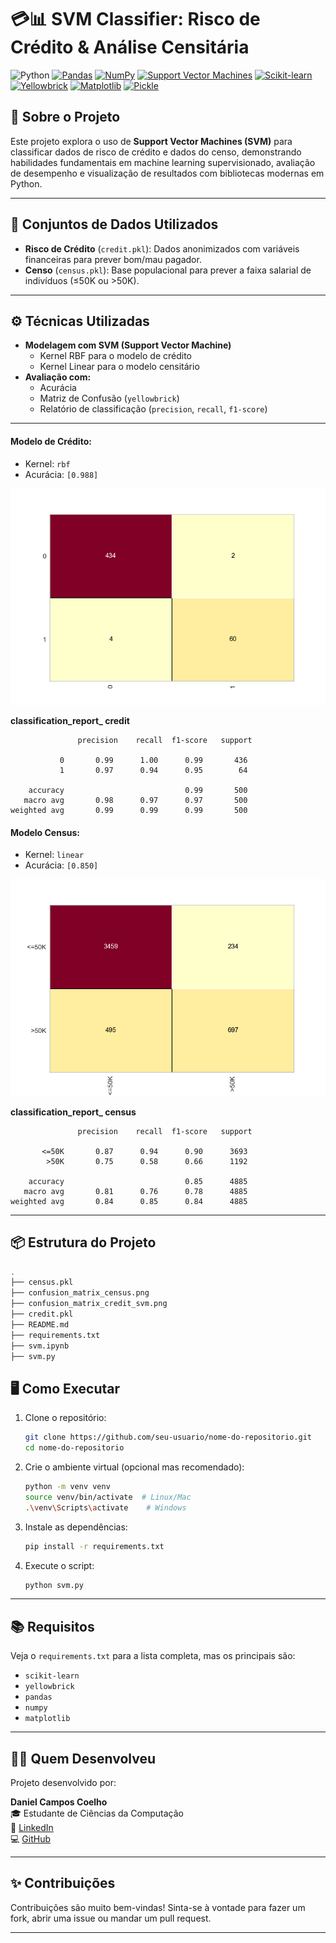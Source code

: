 # 💳📊 SVM Classifier: Risco de Crédito & Análise Censitária

![Python](https://img.shields.io/badge/Python-3776AB?style=for-the-badge&logo=python&logoColor=white)
[![Pandas](https://img.shields.io/badge/Pandas-orange?style=for-the-badge&logo=pandas&logoColor=white)](https://pandas.pydata.org/)
[![NumPy](https://img.shields.io/badge/NumPy-013243?style=for-the-badge&logo=numpy&logoColor=white)](https://numpy.org/)
[![Support Vector Machines](https://img.shields.io/badge/Algorithm-SVM-lightgrey?style=for-the-badge&logo=scikit-learn&logoColor=reed)](https://scikit-learn.org/stable/modules/svm.html)
[![Scikit-learn](https://img.shields.io/badge/Scikit--learn-F7931E?style=for-the-badge&logo=scikit-learn&logoColor=white)](https://scikit-learn.org/stable/)
[![Yellowbrick](https://img.shields.io/badge/Yellowbrick-green?style=for-the-badge&logo=yellowbrick&logoColor=white)](https://www.scikit-yb.org/)
[![Matplotlib](https://img.shields.io/badge/Matplotlib-darkblue?style=for-the-badge&logo=matplotlib&logoColor=white)](https://matplotlib.org/)
[![Pickle](https://img.shields.io/badge/Pickle-grey?style=for-the-badge)](https://docs.python.org/3/library/pickle.html)
## 🧠 Sobre o Projeto

Este projeto explora o uso de **Support Vector Machines (SVM)** para classificar dados de risco de crédito e dados do censo, demonstrando habilidades fundamentais em machine learning supervisionado, avaliação de desempenho e visualização de resultados com bibliotecas modernas em Python.

---

## 📁 Conjuntos de Dados Utilizados

- **Risco de Crédito** (`credit.pkl`): Dados anonimizados com variáveis financeiras para prever bom/mau pagador.
- **Censo** (`census.pkl`): Base populacional para prever a faixa salarial de indivíduos (≤50K ou >50K).

---

## ⚙️ Técnicas Utilizadas

- **Modelagem com SVM (Support Vector Machine)**
  - Kernel RBF para o modelo de crédito
  - Kernel Linear para o modelo censitário
- **Avaliação com:**
  - Acurácia
  - Matriz de Confusão (`yellowbrick`)
  - Relatório de classificação (`precision`, `recall`, `f1-score`)

---
#### Modelo de Crédito:

* Kernel: `rbf`
* Acurácia: `[0.988]`

![Matriz de Confusão do Modelo de Crédito](confusion_matrix_credit_svm.png)

 **classification_report_ credit**

                   precision    recall  f1-score   support

               0       0.99      1.00      0.99       436
               1       0.97      0.94      0.95        64

        accuracy                           0.99       500
       macro avg       0.98      0.97      0.97       500
    weighted avg       0.99      0.99      0.99       500



#### Modelo Census:

* Kernel: `linear`
* Acurácia: `[0.850]`

![Matriz de Confusão do Modelo Census](confusion_matrix_census.png)

 **classification_report_ census**
 
                   precision    recall  f1-score   support

           <=50K       0.87      0.94      0.90      3693
            >50K       0.75      0.58      0.66      1192

        accuracy                           0.85      4885
       macro avg       0.81      0.76      0.78      4885
    weighted avg       0.84      0.85      0.84      4885


---

## 📦 Estrutura do Projeto

```bash
.
├── census.pkl
├── confusion_matrix_census.png
├── confusion_matrix_credit_svm.png
├── credit.pkl
├── README.md
├── requirements.txt
├── svm.ipynb
├── svm.py


```

## 🖥️ Como Executar

1. Clone o repositório:
   ```bash
   git clone https://github.com/seu-usuario/nome-do-repositorio.git
   cd nome-do-repositorio
   ```

2. Crie o ambiente virtual (opcional mas recomendado):
   ```bash
   python -m venv venv
   source venv/bin/activate  # Linux/Mac
   .\venv\Scripts\activate    # Windows
   ```

3. Instale as dependências:
   ```bash
   pip install -r requirements.txt
   ```

4. Execute o script:
   ```bash
   python svm.py
   ```

---

## 📚 Requisitos

Veja o `requirements.txt` para a lista completa, mas os principais são:

- `scikit-learn`
- `yellowbrick`
- `pandas`
- `numpy`
- `matplotlib`

---

## 👨‍💻 Quem Desenvolveu

Projeto desenvolvido por:

**Daniel Campos Coelho**  
🎓 Estudante de Ciências da Computação  
🔗 [LinkedIn](https://www.linkedin.com/in/daniel-coelho-818381293/)  
💻 [GitHub](https://github.com/daccoelho)

---

## ✨ Contribuições

Contribuições são muito bem-vindas! Sinta-se à vontade para fazer um fork, abrir uma issue ou mandar um pull request.

---
